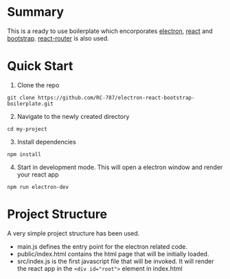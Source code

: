 # Summary
This is a ready to use boilerplate which encorporates [electron](https://github.com/electron/electron), [react](https://github.com/facebook/react) and [bootstrap](https://github.com/twbs/bootstrap).
[react-router](https://github.com/ReactTraining/react-router) is also used.

# Quick Start

1. Clone the repo

```
git clone https://github.com/RC-787/electron-react-bootstrap-boilerplate.git
```

2. Navigate to the newly created directory

```
cd my-project
```

3. Install dependencies

```
npm install
```

4. Start in development mode. This will open a electron window and render your react app

```
npm run electron-dev
```

# Project Structure

A very simple project structure has been used.

- main.js defines the entry point for the electron related code.
- public/index.html contains the html page that will be initially loaded. 
- src/index.js is the first javascript file that will be invoked. It will render the react app in the ``<div id="root">`` element in index.html